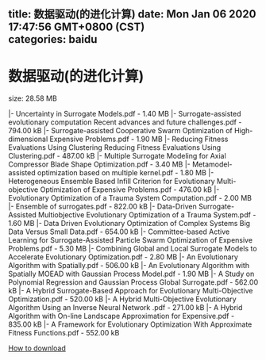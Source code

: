 
title: 数据驱动(的进化计算)
date: Mon Jan 06 2020 17:47:56 GMT+0800 (CST)    
categories: baidu
---

# 数据驱动(的进化计算)
size: 28.58 MB
 
 
|- Uncertainty in Surrogate Models.pdf - 1.40 MB
|- Surrogate-assisted evolutionary computation Recent advances and future challenges.pdf - 794.00 kB
|- Surrogate-assisted Cooperative Swarm Optimization of High-dimensional Expensive Problems.pdf - 1.90 MB
|- Reducing Fitness Evaluations Using Clustering Reducing Fitness Evaluations Using Clustering.pdf - 487.00 kB
|- Multiple Surrogate Modeling for Axial Compressor Blade Shape Optimization.pdf - 3.40 MB
|- Metamodel-assisted optimization based on multiple kernel.pdf - 1.80 MB
|- Heterogeneous Ensemble Based Infill Criterion for Evolutionary Multi-objective Optimization of Expensive Problems.pdf - 476.00 kB
|- Evolutionary Optimization of a Trauma System Computation.pdf - 2.00 MB
|- Ensemble of surrogates.pdf - 822.00 kB
|- Data-Driven Surrogate-Assisted Multiobjective Evolutionary Optimization of a Trauma System.pdf - 1.60 MB
|- Data Driven Evolutionary Optimization of Complex Systems Big Data Versus Small Data.pdf - 654.00 kB
|- Committee-based Active Learning for Surrogate-Assisted Particle Swarm Optimization of Expensive Problems.pdf - 5.30 MB
|- Combining Global and Local Surrogate Models to Accelerate Evolutionary Optimization.pdf - 2.80 MB
|- An Evolutionary Algorithm with Spatially.pdf - 506.00 kB
|- An Evolutionary Algorithm with Spatially MOEAD with Gaussian Process Model.pdf - 1.90 MB
|- A Study on Polynomial Regression and Gaussian Process Global Surrogate.pdf - 562.00 kB
|- A Hybrid Surrogate-Based Approach for Evolutionary Multi-Objective Optimization.pdf - 520.00 kB
|- A Hybrid Multi-Objective Evolutionary Algorithm Using an Inverse Neural Network .pdf - 271.00 kB
|- A Hybrid Algorithm with On-line Landscape Approximation for Expensive.pdf - 835.00 kB
|- A Framework for Evolutionary Optimization With Approximate Fitness Functions.pdf - 552.00 kB

[How to download](https://bpcam.bemobtrk.com/go/2ceec3aa-1ca2-46d6-b9ff-aaa5c184517c?jno=410)